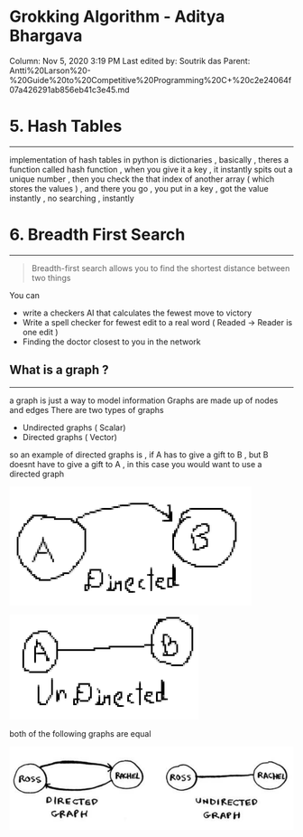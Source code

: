 # Grokking Algorithm - Aditya Bhargava

Column: Nov 5, 2020 3:19 PM
Last edited by: Soutrik das
Parent: Antti%20Larson%20-%20Guide%20to%20Competitive%20Programming%20C+%20c2e24064f07a426291ab856eb41c3e45.md

# 5. Hash Tables

---

implementation of hash tables in python is dictionaries , basically , theres a function called hash function , when you give it a key , it instantly spits out a unique number , then you check the that index of another array ( which stores the values ) , and there you go , you put in a key , got the value instantly , no searching , instantly

# 6. Breadth First Search

---

> Breadth-first search allows you to find the shortest distance
between two things

You can

- write a checkers AI that calculates the fewest move to victory
- Write a spell checker for fewest edit to a real word ( Readed -> Reader is one edit )
- Finding the doctor closest to you in the network

## What is a graph ?

---

a graph is just a way to model information
Graphs are made up of nodes and edges
There are two types of graphs

- Undirected graphs ( Scalar)
- Directed graphs ( Vector)

so an example of directed graphs is , if A has to give a gift to B , but B doesnt have to give a gift to A , in this case you would want to use a directed graph

![Grokking%20Algorithm%20-%20Aditya%20Bhargava%20755f6e92ceb240ec99d0139e91d9682f/Untitled.png](Grokking%20Algorithm%20-%20Aditya%20Bhargava%20755f6e92ceb240ec99d0139e91d9682f/Untitled.png)

![Grokking%20Algorithm%20-%20Aditya%20Bhargava%20755f6e92ceb240ec99d0139e91d9682f/Untitled%201.png](Grokking%20Algorithm%20-%20Aditya%20Bhargava%20755f6e92ceb240ec99d0139e91d9682f/Untitled%201.png)

both of the following graphs are equal 

![Grokking%20Algorithm%20-%20Aditya%20Bhargava%20755f6e92ceb240ec99d0139e91d9682f/Untitled%202.png](Grokking%20Algorithm%20-%20Aditya%20Bhargava%20755f6e92ceb240ec99d0139e91d9682f/Untitled%202.png)